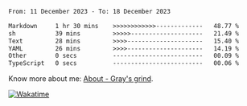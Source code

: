 <!--START_SECTION:waka-->

```txt
From: 11 December 2023 - To: 18 December 2023

Markdown     1 hr 30 mins    >>>>>>>>>>>>-------------   48.77 %
sh           39 mins         >>>>>--------------------   21.49 %
Text         28 mins         >>>>---------------------   15.40 %
YAML         26 mins         >>>>---------------------   14.19 %
Other        0 secs          -------------------------   00.09 %
TypeScript   0 secs          -------------------------   00.06 %
```

<!--END_SECTION:waka-->

<!-- [![grayxu's github stats](https://github-readme-stats.vercel.app/api?username=grayxu&count_private=true&show_icons=true)](https://github.com/grayxu) -->

Know more about me: [About - Gray's grind](https://www.grayxu.cn/).
<p align="left">
  <a href="https://wakatime.com/@grayxu" target="_blank">
    <img alt="Wakatime" src="https://wakatime.com/badge/user/c69eb31e-43a1-463f-8968-c3449e386f57.svg"/>
  </a>
</p>

